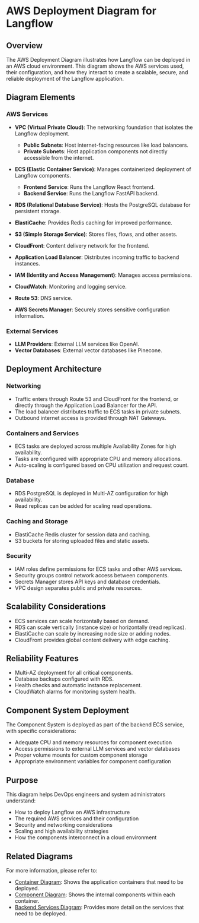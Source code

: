 # AWS Deployment Diagram for Langflow

## Overview

The AWS Deployment Diagram illustrates how Langflow can be deployed in an AWS cloud environment. This diagram shows the AWS services used, their configuration, and how they interact to create a scalable, secure, and reliable deployment of the Langflow application.

## Diagram Elements

### AWS Services

- **VPC (Virtual Private Cloud)**: The networking foundation that isolates the Langflow deployment.
  - **Public Subnets**: Host internet-facing resources like load balancers.
  - **Private Subnets**: Host application components not directly accessible from the internet.

- **ECS (Elastic Container Service)**: Manages containerized deployment of Langflow components.
  - **Frontend Service**: Runs the Langflow React frontend.
  - **Backend Service**: Runs the Langflow FastAPI backend.

- **RDS (Relational Database Service)**: Hosts the PostgreSQL database for persistent storage.

- **ElastiCache**: Provides Redis caching for improved performance.

- **S3 (Simple Storage Service)**: Stores files, flows, and other assets.

- **CloudFront**: Content delivery network for the frontend.

- **Application Load Balancer**: Distributes incoming traffic to backend instances.

- **IAM (Identity and Access Management)**: Manages access permissions.

- **CloudWatch**: Monitoring and logging service.

- **Route 53**: DNS service.

- **AWS Secrets Manager**: Securely stores sensitive configuration information.

### External Services

- **LLM Providers**: External LLM services like OpenAI.
- **Vector Databases**: External vector databases like Pinecone.

## Deployment Architecture

### Networking

- Traffic enters through Route 53 and CloudFront for the frontend, or directly through the Application Load Balancer for the API.
- The load balancer distributes traffic to ECS tasks in private subnets.
- Outbound internet access is provided through NAT Gateways.

### Containers and Services

- ECS tasks are deployed across multiple Availability Zones for high availability.
- Tasks are configured with appropriate CPU and memory allocations.
- Auto-scaling is configured based on CPU utilization and request count.

### Database

- RDS PostgreSQL is deployed in Multi-AZ configuration for high availability.
- Read replicas can be added for scaling read operations.

### Caching and Storage

- ElastiCache Redis cluster for session data and caching.
- S3 buckets for storing uploaded files and static assets.

### Security

- IAM roles define permissions for ECS tasks and other AWS services.
- Security groups control network access between components.
- Secrets Manager stores API keys and database credentials.
- VPC design separates public and private resources.

## Scalability Considerations

- ECS services can scale horizontally based on demand.
- RDS can scale vertically (instance size) or horizontally (read replicas).
- ElastiCache can scale by increasing node size or adding nodes.
- CloudFront provides global content delivery with edge caching.

## Reliability Features

- Multi-AZ deployment for all critical components.
- Database backups configured with RDS.
- Health checks and automatic instance replacement.
- CloudWatch alarms for monitoring system health.

## Component System Deployment

The Component System is deployed as part of the backend ECS service, with specific considerations:

- Adequate CPU and memory resources for component execution
- Access permissions to external LLM services and vector databases
- Proper volume mounts for custom component storage
- Appropriate environment variables for component configuration

## Purpose

This diagram helps DevOps engineers and system administrators understand:

- How to deploy Langflow on AWS infrastructure
- The required AWS services and their configuration
- Security and networking considerations
- Scaling and high availability strategies
- How the components interconnect in a cloud environment

## Related Diagrams

For more information, please refer to:

- [Container Diagram](c4_container_diagram.md): Shows the application containers that need to be deployed.
- [Component Diagram](c4_component_diagram.md): Shows the internal components within each container.
- [Backend Services Diagram](backend_services_diagram.md): Provides more detail on the services that need to be deployed. 